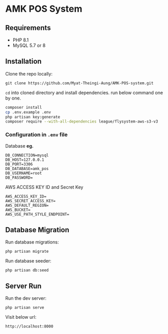 # AMK POS System

## Requirements
- PHP 8.1
- MySQL 5.7 or 8

## Installation

Clone the repo locally:
```
git clone https://github.com/Myat-Theingi-Aung/AMK-POS-system.git
```

`cd` into cloned directory and install dependencies. run below command one by one.
```bash
composer install
cp .env.example .env
php artisan key:generate
composer require --with-all-dependencies league/flysystem-aws-s3-v3
```

### Configuration in `.env` file

Database **eg.**
```
DB_CONNECTION=mysql
DB_HOST=127.0.0.1
DB_PORT=3306
DB_DATABASE=amk_pos
DB_USERNAME=root
DB_PASSWORD=
```

AWS ACCESS KEY ID and Secret Key
```
AWS_ACCESS_KEY_ID=
AWS_SECRET_ACCESS_KEY=
AWS_DEFAULT_REGION=
AWS_BUCKET=
AWS_USE_PATH_STYLE_ENDPOINT=
```

## Database Migration

Run database migrations:
```
php artisan migrate
```

Run database seeder:
```
php artisan db:seed
```

## Server Run

Run the dev server:
```
php artisan serve
```

Visit below url:
```
http://localhost:8000
```
